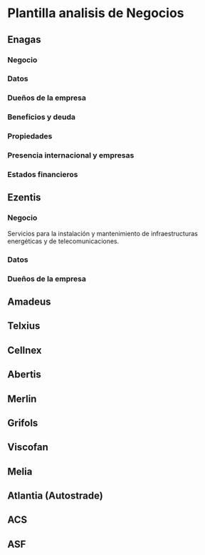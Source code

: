 # Plantilla analisis de Negocios

## Enagas

### Negocio

### Datos

### Dueños de la empresa

### Beneficios y deuda

### Propiedades

### Presencia internacional y empresas 

### Estados financieros

## Ezentis

### Negocio

Servicios para la instalación y mantenimiento de infraestructuras energéticas y de telecomunicaciones.

### Datos

### Dueños de la empresa

## Amadeus

## Telxius

## Cellnex

## Abertis

## Merlin

## Grifols

## Viscofan

## Melia

## Atlantia (Autostrade)

## ACS

## ASF

